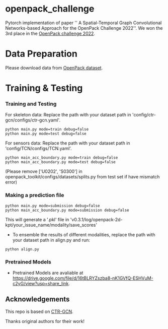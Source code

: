 # openpack_challenge
Pytorch implementation of paper '' A Spatial-Temporal Graph Convolutional Networks-based Approach for the OpenPack Challenge 2022''. 
We won the 3rd place in the [OpenPack challenge 2022](https://open-pack.github.io/challenge2022).


# Data Preparation
Please download data from [OpenPack dataset](https://open-pack.github.io/release/v0-3-1).

# Training & Testing

### Training and Testing

For skeleton data:
Replace the path with your dataset path in 'config/ctr-gcn/configs/ctr-gcn.yaml'.
```
python main.py mode=train debug=false
python main.py mode=test debug=false
```

For sensors data:
Replace the path with your dataset path in 'config/TCN/configs/TCN.yaml'.
```
python main_acc_boundary.py mode=train debug=false
python main_acc_boundary.py mode=test debug=false
```
(Please remove ['U0202', 'S0300'] in openpack_toolkit/configs/datasets/splits.py from test set if have mismatch error)

### Making a prediction file

```
python main.py mode=submission debug=false
python main_acc_boundary.py mode=submission debug=false
```
This will generate a '.pkl' file in 'v0.3.1/log/openpack-2d-kpt/your_issue_name/modality/save_scores'


- To ensemble the results of different modalities, replace the path with your dataset path in align.py and run:
```
python align.py
```

### Pretrained Models

- Pretrained Models are avaliable at https://drive.google.com/file/d/16tBLRYZszba8-nK1GVfQ-ESHVuM-c2yG/view?usp=share_link.


## Acknowledgements

This repo is based on [CTR-GCN](https://github.com/Uason-Chen/CTR-GCN).

Thanks original authors for their work!
